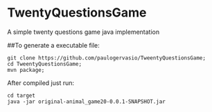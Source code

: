 # TwentyQuestionsGame
A simple twenty questions game java implementation



##To generate a executable file:
 
```
git clone https://github.com/paulogervasio/TweentyQuestionsGame;  
cd TweentyQuestionsGame;  
mvn package; 
```
After compiled just run:  

```
cd target 
java -jar original-animal_game20-0.0.1-SNAPSHOT.jar
```